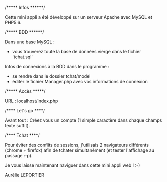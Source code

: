 /***** Infos ******/

Cette mini appli a été développé sur un serveur Apache avec MySQL et PHP5.6.


/***** BDD ******/

Dans une base MySQL :
- vous trouverez toute la base de données vierge dans le fichier 'tchat.sql'

Infos de connexions à la BDD dans le programme :
- se rendre dans le dossier tchat/model
- éditer le fichier Manager.php avec vos informations de connexion


/***** Accès *****/

URL : localhost/index.php


/**** Let's go ****/

Avant tout : Créez vous un compte (1 simple caractère dans chaque champs texte suffit).


/**** Tchat ****/

Pour éviter des conflits de sessions, j'utilisais 2 navigateurs différents (chrome + firefox) afin de tchater simultanément (et tester l'affichage au passage :-p).



Je vous laisse maintenant naviguer dans cette mini appli web ! :-)

Aurélie LEPORTIER